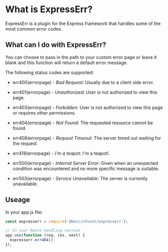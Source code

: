 # What is ExpressErr?

ExpressErr is a plugin for the Express framework that handles some of the most common error codes. 


## What can I do with ExpressErr?

You can choose to pass in the path to your custom error page or leave it blank and this function will return a default error message.

The following status codes are supported:

  * err400(errorpage) - *Bad Request*: Usually due to a client side error.

  * err401(errorpage) - *Unauthorized*: User is not authorized to view this page.

  * err403(errorpage) - *Forbidden*: User is not authorized to view this page or requires other permissions.

  * err404(errorpage) - *Not Found*: The requested resource cannot be found.

  * err408(errorpage) - *Request Timeout*: The server timed out waiting for the request.

  * err418(errorpage) - *I'm a teapot*: I'm a teapot!.

  * err500(errorpage) - *Internal Server Error*: Given when an unexpected condition was encountered and no more specific message is suitable.

  * err503(errorpage) - *Service Unavailable*: The server is currently unavailable.


## Useage

  In your app.js file:

```javascript
const expresserr = require('@boccinfusot/expresserr');

// In your Route handling section 
app.use(function (req, res, next) {
  expresserr.err404();
});
```
